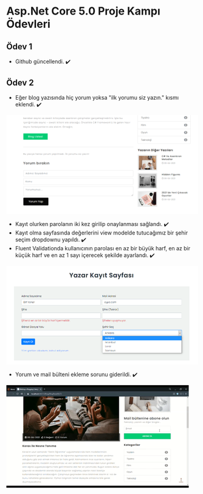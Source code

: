# Asp.Net Core 5.0 Proje Kampı Ödevleri
## Ödev 1 
- Github güncellendi. ✔️

## Ödev 2
- Eğer blog yazısında hiç yorum yoksa "ilk yorumu siz yazın." kısmı eklendi. ✔️

![Yorum](/task/comment.png)

- Kayıt olurken parolanın iki kez girilip onaylanması sağlandı. ✔️
- Kayıt olma sayfasında değerlerini view modelde tutucağımız bir şehir seçim dropdownu yapıldı. ✔️
- Fluent Validationda kullanıcının parolası en az bir büyük harf, en az bir küçük harf ve en az 1 sayı içerecek şekilde ayarlandı. ✔️

![Validasyon ve Şehir Dropdown](/task/validation-city.png)

- Yorum ve mail bülteni ekleme sorunu giderildi. ✔️

![Mail Bülteni](/task/subscribe.gif)
